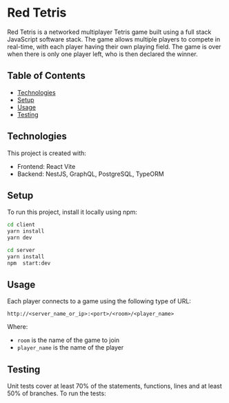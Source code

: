 # Red Tetris

Red Tetris is a networked multiplayer Tetris game built using a full stack JavaScript software stack. The game allows multiple players to compete in real-time, with each player having their own playing field. The game is over when there is only one player left, who is then declared the winner.

## Table of Contents
- [Technologies](#technologies)
- [Setup](#setup)
- [Usage](#usage)
- [Testing](#testing)

## Technologies
This project is created with:
- Frontend: React Vite
- Backend: NestJS, GraphQL, PostgreSQL, TypeORM

## Setup
To run this project, install it locally using npm:

```bash
cd client
yarn install
yarn dev
```

```bash
cd server
yarn install
npm  start:dev
```

## Usage
Each player connects to a game using the following type of URL:

`http://<server_name_or_ip>:<port>/<room>/<player_name>`  

Where:

- `room` is the name of the game to join  
- `player_name` is the name of the player

## Testing
Unit tests cover at least 70% of the statements, functions, lines and at least 50% of branches. To run the tests:


